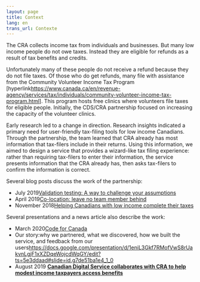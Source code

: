 ```yaml
---
layout: page
title: Context
lang: en
trans_url: Contexte
---
```

The CRA collects income tax from individuals and businesses. But many low income people do not owe taxes. Instead they are eligible for refunds as a result of tax benefits and credits.

Unfortunately many of these people do not receive a refund because they do not file taxes. Of those who do get refunds, many file with assistance from the Community Volunteer Income Tax Program [hyperlink<https://www.canada.ca/en/revenue-agency/services/tax/individuals/community-volunteer-income-tax-program.html>]. This program hosts free clinics where volunteers file taxes for eligible people. Initially, the CDS/CRA partnership focused on increasing the capacity of the volunteer clinics.

Early research led to a change in direction. Research insights indicated a primary need for user-friendly tax-filing tools for low income Canadians. Through the partnership, the team learned that CRA already has most information that tax-filers include in their returns. Using this information, we aimed to design a service that provides a wizard-like tax filing experience: rather than requiring tax-filers to enter their information, the service presents information that the CRA already has, then asks tax-filers to confirm the information is correct.

Several blog posts discuss the work of the partnership:

* July 2019[Validation testing: A way to challenge your assumptions](https://digital.canada.ca/2019/07/31/validation-testing-a-way-to-challenge-your-assumptions/)
* April 2019[Co-location: leave no team member behind](https://digital.canada.ca/2019/04/10/co-location-leave-no-team-member-behind/)
* November 2018[Helping Canadians with low income complete their taxes](https://digital.canada.ca/2018/11/07/helping-low-income-canadians-complete-their-taxes/)

Several presentations and a news article also describe the work:

* March 2020[Code for Canada](https://drive.google.com/drive/folders/1_yVsSYidIMf5TdvLVgDCybmM-8oG9wu7)                                                                                                                
* Our story:why we partnered, what we discovered, how we built the service, and feedback from our users<https://docs.google.com/presentation/d/1eniL3Gkf7RMofVwS8rUakvnLgjF1xXZDqeWojcdWqGY/edit?ts=5e3ddaad#slide=id.g7de51ba1e4_1_0>                                                          
* August 2019 **[Canadian Digital Service collaborates with CRA to help modest income taxpayers access benefits](https://www.itworldcanada.com/article/canadian-digital-service-collaborates-with-cra-to-help-modest-income-taxpayers-access-benefits/420767)**